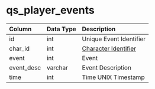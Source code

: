 # qs\_player\_events

| Column | Data Type | Description |
| :--- | :--- | :--- |
| id | int | Unique Event Identifier |
| char\_id | int | [Character Identifier](https://github.com/EQEmu/docs-db-schema/tree/774e95edd473c84dafd6fe13b9b699f6b84a7ce8/docs/schema/categories/query_server/character_data.md) |
| event | int | Event |
| event\_desc | varchar | Event Description |
| time | int | Time UNIX Timestamp |

